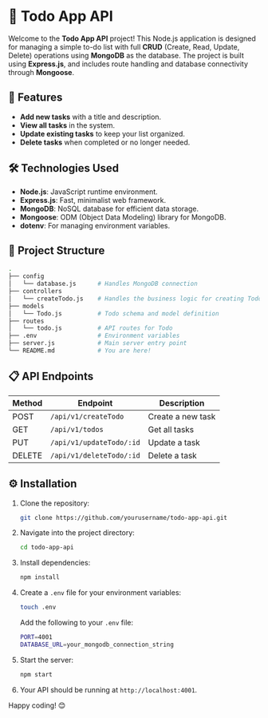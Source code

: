 # 📝 Todo App API

Welcome to the **Todo App API** project! This Node.js application is designed for managing a simple to-do list with full **CRUD** (Create, Read, Update, Delete) operations using **MongoDB** as the database. The project is built using **Express.js**, and includes route handling and database connectivity through **Mongoose**.

## 🚀 Features
- **Add new tasks** with a title and description.
- **View all tasks** in the system.
- **Update existing tasks** to keep your list organized.
- **Delete tasks** when completed or no longer needed.


## 🛠️ Technologies Used
- **Node.js**: JavaScript runtime environment.
- **Express.js**: Fast, minimalist web framework.
- **MongoDB**: NoSQL database for efficient data storage.
- **Mongoose**: ODM (Object Data Modeling) library for MongoDB.
- **dotenv**: For managing environment variables.

## 📂 Project Structure

```bash
.
├── config
│   └── database.js      # Handles MongoDB connection
├── controllers
│   └── createTodo.js    # Handles the business logic for creating Todos
├── models
│   └── Todo.js          # Todo schema and model definition
├── routes
│   └── todo.js          # API routes for Todo
├── .env                 # Environment variables
├── server.js            # Main server entry point
└── README.md            # You are here!
```

## 📋 API Endpoints

| Method | Endpoint         | Description          |
|--------|------------------|----------------------|
| POST   | `/api/v1/createTodo` | Create a new task   |
| GET    | `/api/v1/todos`      | Get all tasks       |
| PUT    | `/api/v1/updateTodo/:id` | Update a task   |
| DELETE | `/api/v1/deleteTodo/:id` | Delete a task   |

## ⚙️ Installation

1. Clone the repository:
    ```bash
    git clone https://github.com/yourusername/todo-app-api.git
    ```

2. Navigate into the project directory:
    ```bash
    cd todo-app-api
    ```

3. Install dependencies:
    ```bash
    npm install
    ```

4. Create a `.env` file for your environment variables:
    ```bash
    touch .env
    ```
    Add the following to your `.env` file:
    ```bash
    PORT=4001
    DATABASE_URL=your_mongodb_connection_string
    ```

5. Start the server:
    ```bash
    npm start
    ```

6. Your API should be running at `http://localhost:4001`.

Happy coding! 😊
